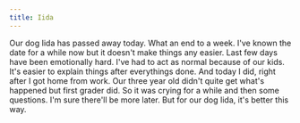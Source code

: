 ```yaml
---
title: Iida
---
```


Our dog Iida has passed away today. What an end to a week. I've known the date for a while now but it doesn't make things any easier. Last few days have been emotionally hard. I've had to act as normal because of our kids. It's easier to explain things after everythings done. And today I did, right after I got home from work. Our three year old didn't quite get what's happened but first grader did. So it was crying for a while and then some questions. I'm sure there'll be more later. But for our dog Iida, it's better this way.